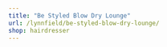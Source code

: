 ```yaml
---
title: "Be Styled Blow Dry Lounge"
url: /lynnfield/be-styled-blow-dry-lounge/
shop: hairdresser
---
```

